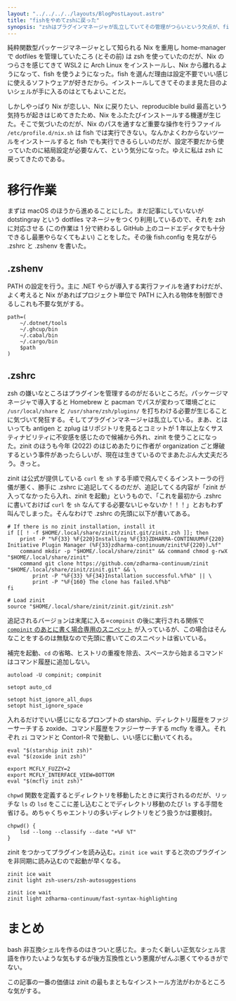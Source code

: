 ```yaml
---
layout: "../../../../layouts/BlogPostLayout.astro"
title: "fishをやめてzshに戻った"
synopsis: "zshはプラグインマネージャが乱立していてその管理がつらいという欠点が、fishには既存シェルスクリプトとの互換性がないという欠点がある。好きな地獄を選んでよ"
---
```


純粋関数型パッケージマネージャとして知られる Nix を重用し home-manager で dotfiles を管理していたころ (とその前) は zsh を使っていたのだが、Nix のつらさを感じてきて WSL2 に Arch Linux をインストールし、Nix から離れるようになって、fish を使うようになった。fish を選んだ理由は設定不要でいい感じに使えるソフトウェアが好きだから。インストールしてきてそのまま見た目のよいシェルが手に入るのはとてもよいことだ。

しかしやっぱり Nix が恋しい、Nix に戻りたい、reproducible build 最高という気持ちが起きはじめてきたため、Nix をふたたびインストールする機運が生じた。そこで気づいたのだが、Nix のパスを通すなど重要な操作を行うファイル `/etc/profile.d/nix.sh` は fish では実行できない。なんかよくわからないツールをインストールすると fish でも実行できるらしいのだが、設定不要だから使っていたのに結局設定が必要なんて、という気分になった。ゆえに私は zsh に戻ってきたのである。

# 移行作業

まずは macOS のほうから進めることにした。まだ記事にしていないが dotstingray という dotfiles マネージャをつくり利用しているので、それを zsh に対応させる (この作業は 1 分で終わるし GitHub 上のコードエディタでも十分できるし最悪やらなくてもよい) ことをした。その後 fish.config を見ながら .zshrc と .zshenv を書いた。

## .zshenv

PATH の設定を行う。主に .NET やらが導入する実行ファイルを通すわけだが、よく考えると Nix があればプロジェクト単位で PATH に入れる物体を制御できるしこれも不要な気がする。

```
path=(
    ~/.dotnet/tools
    ~/.ghcup/bin
    ~/.cabal/bin
    ~/.cargo/bin
    $path
)
```

## .zshrc

zsh の嫌いなところはプラグインを管理するのがだるいところだ。パッケージマネージャで導入すると Homebrew と pacman でパスが変わって環境ごとに `/usr/local/share` と `/usr/share/zsh/plugins/` を打ちわける必要が生じることに気づいて発狂する。そしてプラグインマネージャは乱立している。まあ、とはいっても antigen と zplug はリポジトリを見るとコミットが 1 年以上なくサスティナビリティに不安感を感じたので候補から外れ、zinit を使うことになった。zinit のほうも今年 (2022) のはじめあたりに作者が organization ごと爆破するという事件があったらしいが、現在は生きているのでまあたぶん大丈夫だろう。きっと。

zinit は公式が提供している `curl` を `sh` する手順で飛んでくるインストーラの行儀が悪く、勝手に .zshrc に追記してくるのだが、追記してくる内容が「zinit が入ってなかったら入れ、zinit を起動」というもので、「これを最初から .zshrc に書いておけば `curl` を `sh` なんてする必要ないじゃないか！！！」とおもわず叫んでしまった。そんなわけで .zshrc の先頭に以下が書いてある。

```
# If there is no zinit installation, install it
if [[ ! -f $HOME/.local/share/zinit/zinit.git/zinit.zsh ]]; then
    print -P "%F{33} %F{220}Installing %F{33}ZDHARMA-CONTINUUM%F{220} Initiative Plugin Manager (%F{33}zdharma-continuum/zinit%F{220})…%f"
    command mkdir -p "$HOME/.local/share/zinit" && command chmod g-rwX "$HOME/.local/share/zinit"
    command git clone https://github.com/zdharma-continuum/zinit "$HOME/.local/share/zinit/zinit.git" && \
        print -P "%F{33} %F{34}Installation successful.%f%b" || \
        print -P "%F{160} The clone has failed.%f%b"
fi

# Load zinit
source "$HOME/.local/share/zinit/zinit.git/zinit.zsh"
```

追記されるバージョンは末尾に入る=`compinit` の後に実行される関係で [`compinit` のあとに書く場合専用のスニペット](https://github.com/zdharma-continuum/zinit#manual-installation) が入っているが、この場合はそんなことをするのは無駄なので先頭に書いてこのスニペットは省いている。

補完を起動、`cd` の省略、ヒストリの重複を除去、スペースから始まるコマンドはコマンド履歴に追加しない。

```
autoload -U compinit; compinit

setopt auto_cd

setopt hist_ignore_all_dups
setopt hist_ignore_space
```

入れるだけでいい感じになるプロンプトの starship、ディレクトリ履歴をファジーサーチする zoxide、コマンド履歴をファジーサーチする mcfly を導入。それぞれ `zi` コマンドと Contorl-R で発動し、いい感じに動いてくれる。

```
eval "$(starship init zsh)"
eval "$(zoxide init zsh)"

export MCFLY_FUZZY=2
export MCFLY_INTERFACE_VIEW=BOTTOM
eval "$(mcfly init zsh)"
```

`chpwd` 関数を定義するとディレクトリを移動したときに実行されるのだが、リッチな `ls` の `lsd` をここに差し込むことでディレクトリ移動のたび `ls` する手間を省ける。めちゃくちゃエントリの多いディレクトリをどう扱うかは要検討。

```
chpwd() {
    lsd --long --classify --date "+%F %T"
}
```

zinit をつかってプラグインを読み込む。`zinit ice wait` すると次のプラグインを非同期に読み込むので起動が早くなる。

```
zinit ice wait
zinit light zsh-users/zsh-autosuggestions

zinit ice wait
zinit light zdharma-continuum/fast-syntax-highlighting
```

# まとめ

bash 非互換シェルを作るのはきついと感じた。まったく新しい正気なシェル言語を作りたいような気もするが後方互換性という悪魔がぜんぶ悪くてやるきがでない。

この記事の一番の価値は zinit の最もまともなインストール方法がわかるところな気がする。
